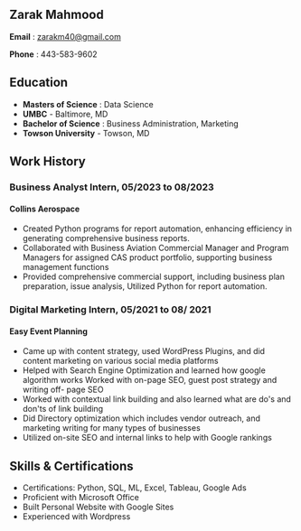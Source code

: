 ## Zarak Mahmood
**Email** : zarakm40@gmail.com

**Phone** : 443-583-9602

## Education
* **Masters of Science**  : Data Science
* **UMBC**                - Baltimore, MD
* **Bachelor of Science** : Business Administration, Marketing
* **Towson University**   - Towson, MD

## Work History

### Business Analyst Intern, 05/2023 to 08/2023

#### Collins Aerospace
- Created Python programs for report automation, enhancing efficiency in generating comprehensive business reports. 
- Collaborated with Business Aviation Commercial Manager and Program Managers for assigned CAS product portfolio,
  supporting business management functions
- Provided comprehensive commercial support, including business plan preparation, issue analysis,
  Utilized Python for report automation.

### Digital Marketing Intern, 05/2021 to 08/ 2021

#### Easy Event Planning 
- Came up with content strategy, used WordPress Plugins, and did content marketing on various social media
platforms 
- Helped with Search Engine Optimization and learned how google algorithm works Worked with on-page
SEO, guest post strategy and writing off- page SEO
- Worked with contextual link building and also learned what are do's and don'ts of link building
- Did Directory optimization which includes vendor outreach, and marketing writing for many types of
businesses
- Utilized on-site SEO and internal links to help with Google rankings

## Skills & Certifications
- Certifications:  Python, SQL, ML, Excel, Tableau, Google Ads
- Proficient with Microsoft Office
- Built Personal Website with Google Sites
- Experienced with Wordpress
